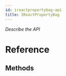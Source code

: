 ```yaml
---
id: ireactpropertybag-api
title: IReactPropertyBag
---
```


*Describe the API*

# Reference

## Methods


<!-- // Copyright (c) Microsoft Corporation.
// Licensed under the MIT License.

namespace Microsoft.ReactNative {

  // The delegate is used to create property value on-demand.
  [webhosthidden]
  delegate Object ReactCreatePropertyValue();

  // Namespace for the property name.
  // Use ReactPropertyBagHelper.GetNamespace to get atomic property namespace for a string.
  [webhosthidden]
  interface IReactPropertyNamespace
  {
    // Get String name representation of the property namespace.
    String NamespaceName { get; };
  }

  // Name of a property.
  // Use ReactPropertyBagHelper.GetName to get atomic property name for a string.
  [webhosthidden]
  interface IReactPropertyName
  {
    // The local property name String in context of the property namespace.
    String LocalName { get; };

    // The namespace the property name is defined in.
    IReactPropertyNamespace Namespace { get; };
  }

  // The IReactPropertyBag provides a thread-safe property storage.
  // Properties are identified by IReactPropertyName instance.
  // It is expected that there will be no direct use of this interface.
  // Ideally, all usage should happen through a strongly typed accessors.
  [webhosthidden]
  interface IReactPropertyBag
  {
    // Get property value by its name. It returns null if the property does not exist.
    Object Get(IReactPropertyName name);

    // Get property value for the property name.
    // If the property does not exist, then create it by calling createValue delegate.
    // The function may return null if the createValue returns null when called.
    // The createValue is called outside of lock. It is possible that its
    // result is not used in case if other thread sets the property value before
    // the created value is applied.
    Object GetOrCreate(IReactPropertyName name, ReactCreatePropertyValue createValue);

    // Set property value for the property name.
    // It returns previously stored property value.
    // It returns null if property did not exist.
    // If the new value is null, then the property is removed.
    Object Set(IReactPropertyName name, Object value);
  }

  // Helper methods for the property bag implementation.
  [webhosthidden]
  static runtimeclass ReactPropertyBagHelper
  {
    // Return a global namespace that corresponds to an empty string.
    static IReactPropertyNamespace GlobalNamespace { get; };

    // Get an atomic IReactPropertyNamespace for a provided namespaceName.
    // Consider to use module name as a namespace for module-specific properties.
    static IReactPropertyNamespace GetNamespace(String namespaceName);

    // Get atomic IReactPropertyName for the namespace and local name.
    // If ns is null, then it uses IReactPropertyNamespace.GlobalNamespace.
    static IReactPropertyName GetName(IReactPropertyNamespace ns, String localName);

    // Create new instance of IReactPropertyBag
    static IReactPropertyBag CreatePropertyBag();
  }
} // namespace Microsoft.ReactNative -->
